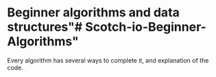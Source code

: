 # Beginner algorithms and data structures"# Scotch-io-Beginner-Algorithms" 

Every algorithm has several ways to complete it, and explanation of the code. 
